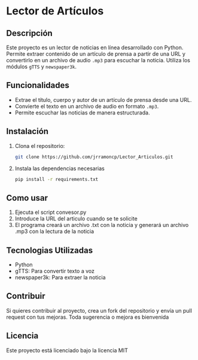 # Lector de Artículos

## Descripción

Este proyecto es un lector de noticias en línea desarrollado con Python. Permite extraer contenido de un artículo de prensa a partir de una URL y convertirlo en un archivo de audio `.mp3` para escuchar la noticia. Utiliza los módulos `gTTS` y `newspaper3k`.

## Funcionalidades

- Extrae el título, cuerpo y autor de un artículo de prensa desde una URL.
- Convierte el texto en un archivo de audio en formato `.mp3`.
- Permite escuchar las noticias de manera estructurada.

## Instalación

1. Clona el repositorio:
   ```bash
   git clone https://github.com/jrramoncp/Lector_Articulos.git
2. Instala las dependencias necesarias
    ```bash
    pip install -r requirements.txt

## Como usar

1. Ejecuta el script convesor.py
2. Introduce la URL del articulo cuando se te solicite
3. El programa creará un archivo .txt con la noticia y generará un archivo .mp3 con la lectura de la noticia

## Tecnologias Utilizadas

 - Python
 - gTTS: Para convertir texto a voz
 - newspaper3k: Para extraer la noticia

## Contribuir

Si quieres contribuir al proyecto, crea un fork del repositorio y envía un pull request con tus mejoras.
Toda sugerencia o mejora es bienvenida

## Licencia

Este proyecto está licenciado bajo la licencia MIT
